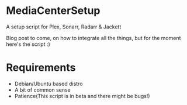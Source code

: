# MediaCenterSetup
A setup script for Plex, Sonarr, Radarr &amp; Jackett

Blog post to come, on how to integrate all the things, but for the moment here's the script :)

# Requirements

- Debian/Ubuntu based distro
- A bit of common sense
- Patience(This script is in beta and there might be bugs!)
